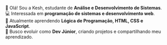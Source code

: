 👋 Olá! Sou a Kesh, estudante de **Análise e Desenvolvimento de Sistemas**.  
💻 Interessada em **programação de sistemas e desenvolvimento web**.  
🌱 Atualmente aprendendo **Lógica de Programação, HTML, CSS e JavaScript**.  
🚀 Busco evoluir como **Dev Júnior**, criando projetos e compartilhando meu aprendizado.  
